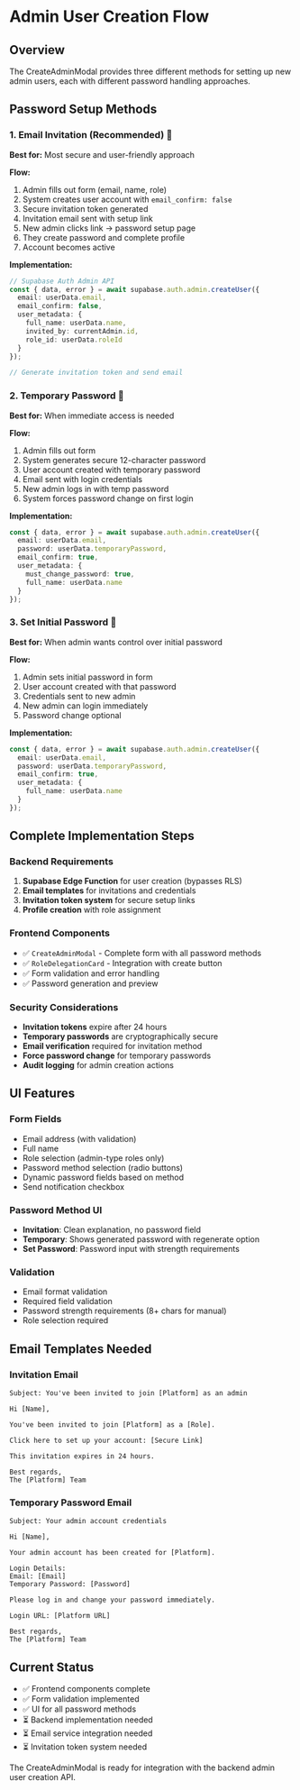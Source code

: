 # Admin User Creation Flow

## Overview
The CreateAdminModal provides three different methods for setting up new admin users, each with different password handling approaches.

## Password Setup Methods

### 1. Email Invitation (Recommended) 🚀
**Best for:** Most secure and user-friendly approach

**Flow:**
1. Admin fills out form (email, name, role) 
2. System creates user account with `email_confirm: false`
3. Secure invitation token generated
4. Invitation email sent with setup link
5. New admin clicks link → password setup page
6. They create password and complete profile
7. Account becomes active

**Implementation:**
```typescript
// Supabase Auth Admin API
const { data, error } = await supabase.auth.admin.createUser({
  email: userData.email,
  email_confirm: false,
  user_metadata: { 
    full_name: userData.name,
    invited_by: currentAdmin.id,
    role_id: userData.roleId
  }
});

// Generate invitation token and send email
```

### 2. Temporary Password 🔐
**Best for:** When immediate access is needed

**Flow:**
1. Admin fills out form
2. System generates secure 12-character password
3. User account created with temporary password
4. Email sent with login credentials
5. New admin logs in with temp password
6. System forces password change on first login

**Implementation:**
```typescript
const { data, error } = await supabase.auth.admin.createUser({
  email: userData.email,
  password: userData.temporaryPassword,
  email_confirm: true,
  user_metadata: { 
    must_change_password: true,
    full_name: userData.name
  }
});
```

### 3. Set Initial Password 🔑
**Best for:** When admin wants control over initial password

**Flow:**
1. Admin sets initial password in form
2. User account created with that password
3. Credentials sent to new admin
4. New admin can login immediately
5. Password change optional

**Implementation:**
```typescript
const { data, error } = await supabase.auth.admin.createUser({
  email: userData.email,
  password: userData.temporaryPassword,
  email_confirm: true,
  user_metadata: { 
    full_name: userData.name
  }
});
```

## Complete Implementation Steps

### Backend Requirements
1. **Supabase Edge Function** for user creation (bypasses RLS)
2. **Email templates** for invitations and credentials
3. **Invitation token system** for secure setup links
4. **Profile creation** with role assignment

### Frontend Components
- ✅ `CreateAdminModal` - Complete form with all password methods
- ✅ `RoleDelegationCard` - Integration with create button
- ✅ Form validation and error handling
- ✅ Password generation and preview

### Security Considerations
- **Invitation tokens** expire after 24 hours
- **Temporary passwords** are cryptographically secure
- **Email verification** required for invitation method
- **Force password change** for temporary passwords
- **Audit logging** for admin creation actions

## UI Features

### Form Fields
- Email address (with validation)
- Full name
- Role selection (admin-type roles only)
- Password method selection (radio buttons)
- Dynamic password fields based on method
- Send notification checkbox

### Password Method UI
- **Invitation**: Clean explanation, no password field
- **Temporary**: Shows generated password with regenerate option
- **Set Password**: Password input with strength requirements

### Validation
- Email format validation
- Required field validation
- Password strength requirements (8+ chars for manual)
- Role selection required

## Email Templates Needed

### Invitation Email
```
Subject: You've been invited to join [Platform] as an admin

Hi [Name],

You've been invited to join [Platform] as a [Role]. 

Click here to set up your account: [Secure Link]

This invitation expires in 24 hours.

Best regards,
The [Platform] Team
```

### Temporary Password Email
```
Subject: Your admin account credentials

Hi [Name],

Your admin account has been created for [Platform].

Login Details:
Email: [Email]
Temporary Password: [Password]

Please log in and change your password immediately.

Login URL: [Platform URL]

Best regards,
The [Platform] Team
```

## Current Status
- ✅ Frontend components complete
- ✅ Form validation implemented
- ✅ UI for all password methods
- ⏳ Backend implementation needed
- ⏳ Email service integration needed
- ⏳ Invitation token system needed

The CreateAdminModal is ready for integration with the backend admin user creation API.
